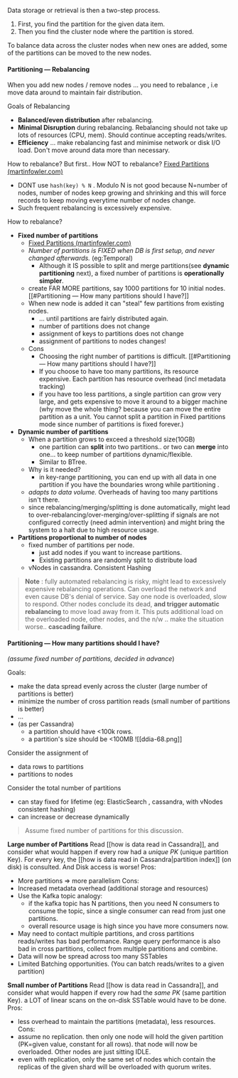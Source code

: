 Data storage or retrieval is then a two-step process.
1. First, you find the partition for the given data item.
2. Then you find the cluster node where the partition is stored.

To balance data across the cluster nodes when new ones are added, some of the partitions can be moved to the new nodes.

#### Partitioning — Rebalancing
When you add new nodes / remove nodes ... you need to rebalance , i.e  move data around to maintain fair distribution.

Goals of Rebalancing
- **Balanced/even distribution** after rebalancing.
- **Minimal Disruption** during rebalancing. Rebalancing should not take up lots of resources (CPU, mem). Should continue accepting reads/writes.
- **Efficiency** ... make rebalancing fast and minimise network or disk I/O load. Don't move around data more than necessary.

How to rebalance? But first.. How NOT to rebalance? [Fixed Partitions (martinfowler.com)](https://martinfowler.com/articles/patterns-of-distributed-systems/fixed-partitions.html)
- DONT use `hash(key) % N`  . Modulo N is not good because N=number of nodes, number of nodes keep growing and shrinking and this will force records to keep moving everytime number of nodes change.
- Such frequent rebalancing is excessively expensive.

How to rebalance?
- **Fixed number of partitions**
	- [Fixed Partitions (martinfowler.com)](https://martinfowler.com/articles/patterns-of-distributed-systems/fixed-partitions.html)
	- _Number of partitions is FIXED when DB is first setup,  and never changed afterwards._ (eg:Temporal)
		- Although it IS possible to split and merge partitions(see **dynamic partitioning** next), a fixed number of partitions is **operationally simpler**.
	- create FAR MORE partitions, say 1000 partitions for 10 initial nodes. [[#Partitioning — How many partitions should I have?]]
	- When new node is added it can "steal" few partitions from existing nodes.
		- ... until partitions are fairly distributed again.
		- number of partitions does not change
		- assignment of keys to partitions does not change
		- assignment of partitions to nodes changes!
	- Cons
		- Choosing the right number of partitions is difficult. [[#Partitioning — How many partitions should I have?]]
		- If you choose to have too many partitions, its resource expensive. Each partition has resource overhead (incl metadata tracking)
		- if you have too less partitions, a single partition can grow very large, and gets expensive to move it around to a bigger machine (why move the whole thing? because you can move the entire partition as a unit. You cannot split a partition in Fixed partitions mode since number of partitions is fixed forever.)
- **Dynamic number of partitions**
	- When a partition grows to exceed a threshold size(10GB)
		- one partition can **split** into two partitions.. or two can **merge** into one... to keep number of partitions dynamic/flexible.
		- Similar to BTree. 
	- Why is it needed?
		- in key-range partitioning, you can end up with all data in one partition if you have the boundaries wrong while partitioning .
	- _adapts to data volume._ Overheads of having too many partitions isn't there.
	- since rebalancing/merging/splitting is done automatically, might lead to over-rebalancing/over-merging/over-splitting if signals are not configured correctly (need admin intervention) and might bring the system to a halt due to high resource usage.
- **Partitions proportional to number of nodes**
	- fixed number of partitions per node.
		- just add nodes if you want to increase partitions. 
		- Existing partitions are randomly split to distribute load
	- vNodes in cassandra. Consistent Hashing

> **Note** : fully automated rebalancing is risky, might lead to excessively expensive rebalancing operations. Can overload the network and even cause DB's denial of service.
> Say one node is overloaded, slow to respond. Other nodes conclude its dead, **and trigger automatic rebalancing** to move load away from it. This puts additional load on the overloaded node, other nodes, and the n/w .. make the situation worse.. **cascading failure**. 


#### Partitioning — How many partitions should I have?
_(assume fixed number of partitions, decided in advance_) 

Goals:
- make the data spread evenly across the cluster (large number of partitions is better)
- minimize the number of cross partition reads (small number of partitions is better)
- ...
- (as per Cassandra)
	- a partition should have <100k rows.
	- a partition's size should be <100MB
![[ddia-68.png]]

Consider the assignment of 
- data rows to partitions
- partitions to nodes

Consider the total number of partitions
- can stay fixed for lifetime (eg: ElasticSearch , cassandra, with vNodes consistent hashing)
- can increase or decrease dynamically

> Assume fixed number of partitions for this discussion.

**Large number of Partitions**
Read [[how is data read in Cassandra]], and consider what would happen if every row had a _unique PK_ (unique partition Key).
For every key, the [[how is data read in Cassandra|partition index]] (on disk) is consulted. And Disk access is worse!
Pros:
- More partitions => more parallelism
Cons:
- Increased metadata overhead (additional storage and resources)
- Use the Kafka topic analogy:
	- if the kafka topic has N partitions, then you need N consumers to consume the topic, since a single consumer can read from just one partitions.
	- overall resource usage is high since you have more consumers now.
- May need to contact multiple partitions, and cross partitions reads/writes has bad performance. Range query performance is also bad in cross partitions, collect from multiple partitions and combine.
- Data will now be spread across too many SSTables
- Limited Batching opportunities. (You can batch reads/writes to a given partition)

**Small number of Partitions**
Read [[how is data read in Cassandra]], and consider what would happen if every row had the _same PK_ (same partition Key).
a LOT of linear scans on the on-disk SSTable would have to be done.
Pros:
- less overhead to maintain the partitions (metadata), less resources.
Cons:
- assume no replication. then only one node will hold the given partition (PK=given value, constant for all rows). that node will now be overloaded. Other nodes are just sitting IDLE.
- even with replication, only the same set of nodes which contain the replicas of the given shard will be overloaded with quorum writes.

